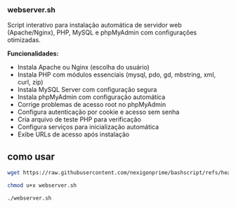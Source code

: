 ### webserver.sh
Script interativo para instalação automática de servidor web (Apache/Nginx), PHP, MySQL e phpMyAdmin com configurações otimizadas.

**Funcionalidades:**
- Instala Apache ou Nginx (escolha do usuário)
- Instala PHP com módulos essenciais (mysql, pdo, gd, mbstring, xml, curl, zip)
- Instala MySQL Server com configuração segura
- Instala phpMyAdmin com configuração automática
- Corrige problemas de acesso root no phpMyAdmin
- Configura autenticação por cookie e acesso sem senha
- Cria arquivo de teste PHP para verificação
- Configura serviços para inicialização automática
- Exibe URLs de acesso após instalação

## como usar

```bash
wget https://raw.githubusercontent.com/nexigonprime/bashscript/refs/heads/main/scripts/webserver.sh
```
```bash
chmod u+x webserver.sh
```
```bash
./webserver.sh
```